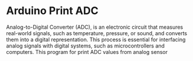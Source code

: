 # Arduino Print ADC

Analog-to-Digital Converter (ADC), is an electronic circuit that measures real-world signals, such as temperature, pressure, or sound, and converts them into a digital representation. This process is essential for interfacing analog signals with digital systems, such as microcontrollers and computers. This program for print ADC values from analog sensor